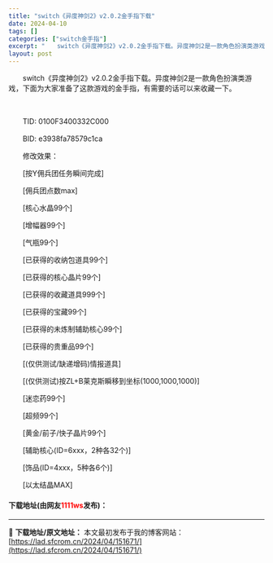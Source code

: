 ```yaml
---
title: "switch《异度神剑2》v2.0.2金手指下载"
date: 2024-04-10
tags: []
categories: ["switch金手指"]
excerpt: "　　switch《异度神剑2》v2.0.2金手指下载。异度神剑2是一款角色扮演类游戏，下面为大家准备了这款游戏的金手指，有需要的话可以来收藏一下。 &nbsp; 　　TID: 0100F3400332C000 　　BID: e3938fa78579c1ca 　　修改效果： 　　[按Y佣兵团任务瞬间完&hellip;"
layout: post
---
```


 <p>　　switch《异度神剑2》v2.0.2金手指下载。异度神剑2是一款角色扮演类游戏，下面为大家准备了这款游戏的金手指，有需要的话可以来收藏一下。</p> <p align="center">&nbsp;</p> <p>　　TID: 0100F3400332C000</p> <p>　　BID: e3938fa78579c1ca</p> <p>　　修改效果：</p> <p>　　[按Y佣兵团任务瞬间完成]</p> <p>　　[佣兵团点数max]</p> <p>　　[核心水晶99个]</p> <p>　　[增幅器99个]</p> <p>　　[气瓶99个]</p> <p>　　[已获得的收纳包道具99个]</p> <p>　　[已获得的核心晶片99个]</p> <p>　　[已获得的收藏道具999个]</p> <p>　　[已获得的宝藏99个]</p> <p>　　[已获得的未炼制辅助核心99个]</p> <p>　　[已获得的贵重品99个]</p> <p>　　[(仅供测试/缺递增码)情报道具]</p> <p>　　[(仅供测试)按ZL+B莱克斯瞬移到坐标(1000,1000,1000)]</p> <p>　　[迷恋药99个]</p> <p>　　[超频99个]</p> <p>　　[黄金/前子/快子晶片99个]</p> <p>　　[辅助核心(ID=6xxx，2种各32个)]</p> <p>　　[饰品(ID=4xxx，5种各6个)]</p> <p>　　[以太结晶MAX]</p> <p><h4>下载地址(由网友<font color="red">1111ws</font>发布)：</h4></p> 

---
📖 **下载地址/原文地址：** 本文最初发布于我的博客网站：[https://lad.sfcrom.cn/2024/04/151671/](https://lad.sfcrom.cn/2024/04/151671/)
